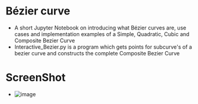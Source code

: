 # Bézier curve

- A short Jupyter Notebook on introducing what Bézier curves are, use cases and implementation examples of a Simple, Quadratic, Cubic and Composite Bezier Curve
- Interactive_Bezier.py is a program which gets points for subcurve's of a bezier curve and constructs the complete Composite Bezier Curve

# ScreenShot

- ![image](https://user-images.githubusercontent.com/53477893/147115643-7e51c50f-cc54-4674-8631-34189ec3d553.png)

